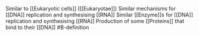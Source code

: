 Similar to [[Eukaryotic cells]] ([[Eukaryotae]])
Similar mechanisms for [[DNA]] replication and synthesising [[RNA]]
Similar [[Enzyme]]s for [[DNA]] replication and synthesising [[RNA]]
Production of some [[Proteins]] that bind to their [[DNA]]
#B-definition 